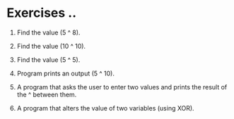 # Exercises ..

1. Find the value (5 ^ 8).

2. Find the value (10 ^ 10).

3. Find the value (5 ^ 5).

4. Program prints an output (5 ^ 10).

5. A program that asks the user to enter two values ​​and prints the result of the ^ between them.

6. A program that alters the value of two variables (using XOR).
